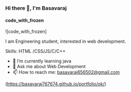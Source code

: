 ### Hi there 👋, I'm Basavaraj
#### code_with_frozen
![code_with_frozen]

I am Engineering student, interested in web development.

Skills: HTML /CSS/JS/C/C++

- 🌱 I’m currently learning java 
- 💬 Ask me about Web Development
- 📫 How to reach me: basavaraj656502@gmail.com 


(https://basavaraj767674.github.io/portfolio/ok/)  


